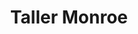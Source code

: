---
title: "Taller Monroe"
url: /ciudad-autonoma-de-buenos-aires/taller-monroe/
shop: reparación de automóviles
---